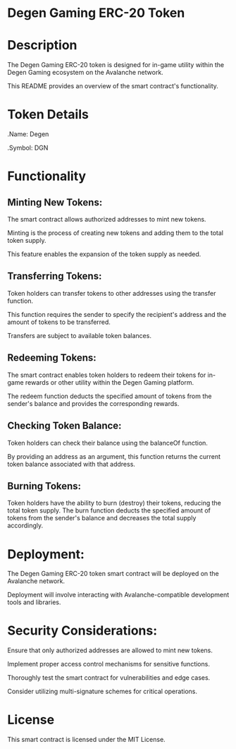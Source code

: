 # Degen Gaming ERC-20 Token

# Description

The Degen Gaming ERC-20 token is designed for in-game utility within the Degen Gaming ecosystem on the Avalanche network.

This README provides an overview of the smart contract's functionality.

# Token Details

 .Name: Degen

 .Symbol: DGN


# Functionality

## Minting New Tokens:

The smart contract allows authorized addresses to mint new tokens.
 
Minting is the process of creating new tokens and adding them to the total token supply.
 
This feature enables the expansion of the token supply as needed.

## Transferring Tokens:

Token holders can transfer tokens to other addresses using the transfer function.

This function requires the sender to specify the recipient's address and the amount of tokens to be transferred.

Transfers are subject to available token balances.

## Redeeming Tokens:

The smart contract enables token holders to redeem their tokens for in-game rewards or other utility within the Degen Gaming platform.

The redeem function deducts the specified amount of tokens from the sender's balance and provides the corresponding rewards.

## Checking Token Balance:

Token holders can check their balance using the balanceOf function.
 
By providing an address as an argument, this function returns the current token balance associated with that address.

## Burning Tokens:

Token holders have the ability to burn (destroy) their tokens, reducing the total token supply.
The burn function deducts the specified amount of tokens from the sender's balance and decreases the total supply accordingly.

# Deployment:

The Degen Gaming ERC-20 token smart contract will be deployed on the Avalanche network. 

Deployment will involve interacting with Avalanche-compatible development tools and libraries.

# Security Considerations:

Ensure that only authorized addresses are allowed to mint new tokens.

Implement proper access control mechanisms for sensitive functions.

Thoroughly test the smart contract for vulnerabilities and edge cases.

Consider utilizing multi-signature schemes for critical operations.

# License

This smart contract is licensed under the MIT License.
